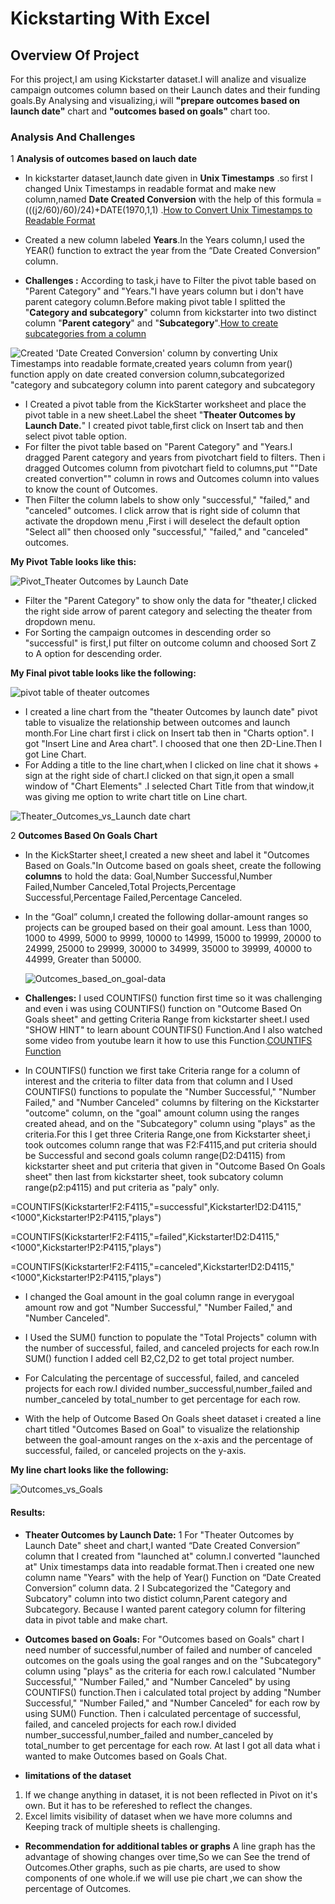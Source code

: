# Kickstarting With Excel

## Overview Of Project
For this project,I am using Kickstarter dataset.I will analize and visualize campaign outcomes column based on their Launch dates and their funding goals.By Analysing and visualizing,i will **"prepare outcomes based on launch date"** chart and **"outcomes based on goals"** chart too.

### Analysis And Challenges

1 **Analysis of outcomes based on lauch date**

* In kickstarter dataset,launch date given in **Unix Timestamps** .so first I changed Unix Timestamps in readable format and make new column,named **Date Created Conversion** with the help of this formula =(((j2/60)/60)/24)+DATE(1970,1,1) .[How to Convert Unix Timestamps to Readable Format](https://courses.bootcampspot.com/courses/779/pages/1-dot-3-3-timing-success?module_item_id=299731)
* Created a new column labeled **Years**.In the Years column,I used the YEAR() function to extract the year from the “Date Created Conversion” column.

* **Challenges :**  According to task,i have to Filter the pivot table based on "Parent Category" and "Years."I have years column but i don't have parent category column.Before making pivot table I splitted the "**Category and subcategory**" column from kickstarter into two distinct column "**Parent category**" and "**Subcategory**".[How to create subcategories from a column](https://courses.bootcampspot.com/courses/779/pages/1-dot-3-1-pivoting-toward-success?module_item_id=299719)


![Created 'Date Created Conversion' column by converting Unix Timestamps into readable formate,created years column from year() function apply on date created conversion column,subcategorized "category and subcategory column into parent category and subcategory](https://user-images.githubusercontent.com/90277142/133908588-193ebc74-6125-4c40-a8b5-6288909ad013.png)

* I Created a pivot table from the KickStarter worksheet and place the pivot table in a new sheet.Label the sheet "**Theater Outcomes by Launch Date.**" I created pivot table,first click on Insert tab and then select pivot table option.
* For filter the pivot table based on "Parent Category" and "Years.I dragged Parent category and years from pivotchart field to filters. Then i dragged Outcomes column from pivotchart field to columns,put ""Date created convertion"" column in rows and Outcomes column into values to know the count of Outcomes.
* Then Filter the column labels to show only "successful," "failed," and "canceled" outcomes. I click arrow that is right side of column that activate the dropdown menu ,First i will deselect the default option "Select all" then choosed only "successful," "failed," and "canceled" outcomes.

**My Pivot Table looks like this:**

![Pivot_Theater Outcomes by Launch Date](https://user-images.githubusercontent.com/90277142/133941184-9a64a997-dd37-4c98-b2ac-a8511584641f.png) 


* Filter the "Parent Category" to show only the data for "theater,I clicked the right side arrow of parent category and selecting the theater from dropdown menu.
* For Sorting the campaign outcomes in descending order so "successful" is first,I put filter on outcome column and choosed Sort Z to A option for descending order.

**My Final pivot table looks like the following:**

![pivot table of theater outcomes](https://user-images.githubusercontent.com/90277142/133909885-d27e8366-fe5a-4fc0-b948-4f6bf68dc6d1.png)

* I created a line chart from the "theater Outcomes by launch date" pivot table to visualize the relationship between outcomes and launch month.For Line chart first i click on    Insert tab then in "Charts option". I got "Insert Line and Area chart". I choosed that one then 2D-Line.Then I got Line Chart. 
* For Adding a title to the line chart,when I clicked on line chat it shows + sign at the right side of chart.I clicked on that sign,it open a small window of "Chart Elements" .I selected Chart Title from that window,it was giving me option to write chart title on Line chart.

![Theater_Outcomes_vs_Launch date chart](https://user-images.githubusercontent.com/90277142/133910375-b351b082-e3fb-4b1e-b620-41b2ffcc63ad.png)

2   **Outcomes Based On Goals Chart**

* In the KickStarter sheet,I created a new sheet and label it "Outcomes Based on Goals."In Outcome based on goals sheet, create the following **columns** to hold the data:
    Goal,Number Successful,Number Failed,Number Canceled,Total Projects,Percentage Successful,Percentage Failed,Percentage Canceled.
* In the “Goal” column,I created the following dollar-amount ranges so projects can be grouped based on their goal amount. Less than 1000, 1000 to 4999, 5000 to 9999, 10000 to 14999, 15000 to 19999, 20000 to 24999, 25000 to 29999, 30000 to 34999, 35000 to 39999, 40000 to 44999, Greater than 50000.
    
    ![Outcomes_based_on_goal-data](https://user-images.githubusercontent.com/90277142/133941435-2865b622-0257-4aa9-8c3b-c84b7582987b.png)

    
* **Challenges:** I used COUNTIFS() function first time so it was challenging and even i was using COUNTIFS() function on "Outcome Based On Goals sheet" and getting Criteria Range from kickstarter sheet.I used "SHOW HINT" to learn abount COUNTIFS() Function.And I also watched some video from youtube learn it how to use this Function.[COUNTIFS Function](https://www.youtube.com/watch?v=Ihkgs7T3Do0)
* In COUNTIFS() function we first take Criteria range for a column of interest and the criteria to filter data from that column and I Used COUNTIFS() functions to populate the "Number Successful," "Number Failed," and "Number Canceled" columns by filtering on the Kickstarter "outcome" column, on the "goal" amount column using the ranges created ahead, and on the "Subcategory" column using "plays" as the criteria.For this I get three Criteria Range,one from Kickstarter sheet,i took outcomes column range that was F2:F4115,and put criteria should be Successful and second goals column range(D2:D4115) from kickstarter sheet and put criteria that given in "Outcome Based On Goals sheet" then last from kickstarter sheet, took subcatory column range(p2:p4115) and put criteria as "paly" only.

=COUNTIFS(Kickstarter!F2:F4115,"=successful",Kickstarter!D2:D4115,"<1000",Kickstarter!P2:P4115,"plays")

=COUNTIFS(Kickstarter!F2:F4115,"=failed",Kickstarter!D2:D4115,"<1000",Kickstarter!P2:P4115,"plays")

=COUNTIFS(Kickstarter!F2:F4115,"=canceled",Kickstarter!D2:D4115,"<1000",Kickstarter!P2:P4115,"plays")

* I changed the Goal amount in the goal column range in everygoal amount row and got "Number Successful," "Number Failed," and "Number Canceled".

* I Used the SUM() function to populate the "Total Projects" column with the number of successful, failed, and canceled projects for each row.In SUM() function I added cell B2,C2,D2 to get total project number.
* For Calculating the percentage of successful, failed, and canceled projects for each row.I divided number_successful,number_failed and number_canceled by total_number to get percentage for each row.
* With the help of Outcome Based On Goals sheet dataset i created a line chart titled "Outcomes Based on Goal" to visualize the relationship between the goal-amount ranges on the x-axis and the percentage of successful, failed, or canceled projects on the y-axis.

**My line chart looks like the following:** 

![Outcomes_vs_Goals](https://user-images.githubusercontent.com/90277142/133913699-9f932948-48c4-4a69-b6a3-b7b1fa21f0b3.png)

#### Results:
* **Theater Outcomes by Launch Date:**
      1 For "Theater Outcomes by Launch Date" sheet and chart,I wanted “Date Created Conversion” column that I created from "launched at" column.I converted "launched at" Unix timestamps data into readable format.Then i created one new column name "Years" with the help of Year() Function on “Date Created Conversion” column data.
      2 I Subcategorized the "Category and Subcatory" column into two distict column,Parent category and Subcategory. Because I wanted parent category column for filtering data in pivot table and make chart.
 
* **Outcomes based on Goals:**
      For "Outcomes based on Goals" chart I need number of successful,number of failed and number of canceled outcomes on the goals using the goal ranges and on the "Subcategory" column using "plays" as the criteria for each row.I calculated "Number Successful," "Number Failed," and "Number Canceled" by using COUNTIFS() function.Then i calculated total project by adding "Number Successful," "Number Failed," and "Number Canceled" for each row by using SUM() Function. Then i calculated percentage of successful, failed, and canceled projects for each row.I divided number_successful,number_failed and number_canceled by total_number to get percentage for each row. At last I got all data what i wanted to make Outcomes based on Goals Chat.

* **limitations of the dataset**
1. If we change anything in dataset, it is not been reflected in Pivot on it's own. But it has to be refereshed to reflect the changes.
2. Excel limits visibility of dataset when we have more columns and Keeping track of multiple sheets is challenging. 
* **Recommendation for additional tables or graphs**
     A line graph has the advantage of showing changes over time,So we can See the trend of Outcomes.Other graphs, such as pie charts, are used to show components of one whole.if we will use pie chart ,we can show the percentage of Outcomes.



 
 
    
   

